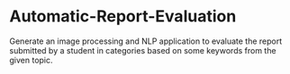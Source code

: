 # Automatic-Report-Evaluation
Generate an image processing and NLP application to evaluate the report submitted by a student in categories based on some keywords from the given topic.
